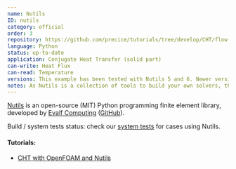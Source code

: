 ```yaml
---
name: Nutils
ID: nutils
category: official
order: 3
repository: https://github.com/precice/tutorials/tree/develop/CHT/flow-over-plate/buoyantPimpleFoam-nutils
language: Python
status: up-to-date
application: Conjugate Heat Transfer (solid part)
can-write: Heat Flux
can-read: Temperature
versions: This example has been tested with Nutils 5 and 6. Newer versions should also work.
notes: As Nutils is a collection of tools to build your own solvers, this is only an example on coupling a Nutils solver.
---
```


[Nutils](http://www.nutils.org/en/latest/) is an open-source (MIT) Python programming finite element library, developed by [Evalf Computing](http://evalf.com/) ([GitHub](https://github.com/evalf/nutils)).

Build / system tests status: check our [system tests](https://travis-ci.org/precice/systemtests) for cases using Nutils.

#### Tutorials:
  * [CHT with OpenFOAM and Nutils](https://github.com/precice/tutorials/tree/master/CHT/flow-over-plate/buoyantPimpleFoam-nutils)
